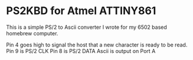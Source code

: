 PS2KBD for Atmel ATTINY861
==============

This is a simple PS/2 to Ascii converter I wrote for my 6502 based homebrew computer.

Pin 4 goes high to signal the host that a new character is ready to be read.
Pin 9 is PS/2 CLK
Pin 8 is PS/2 DATA
Ascii is output on Port A 